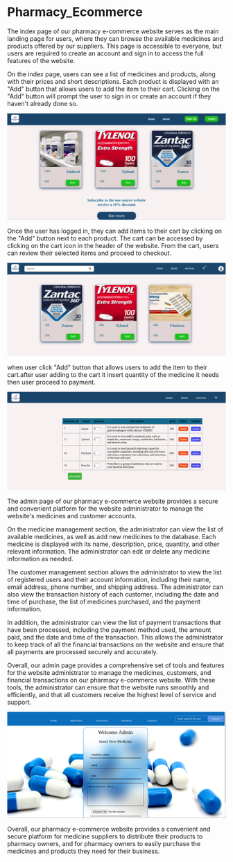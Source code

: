 # Pharmacy_Ecommerce
The index page of our pharmacy e-commerce website serves as the main landing page for users, where they can browse the available medicines and products offered by our suppliers. This page is accessible to everyone, but users are required to create an account and sign in to access the full features of the website.

On the index page, users can see a list of medicines and products, along with their prices and short descriptions. Each product is displayed with an "Add" button that allows users to add the item to their cart. Clicking on the "Add" button will prompt the user to sign in or create an account if they haven't already done so.

![Index page screenshot](https://github.com/ab-dereje/Pharmacy_Ecommerce/blob/main/Assets/img%20interface/index.png)

Once the user has logged in, they can add items to their cart by clicking on the "Add" button next to each product. The cart can be accessed by clicking on the cart icon in the header of the website. From the cart, users can review their selected items and proceed to checkout.

![Index page screenshot](https://github.com/ab-dereje/Pharmacy_Ecommerce/blob/main/Assets/img%20interface/home_after.png)

when user click "Add" button that allows users to add the item to their cart.after user adding to the cart it insert quantity of the medicine it needs then user proceed to payment.

![Index page screenshot](https://github.com/ab-dereje/Pharmacy_Ecommerce/blob/main/Assets/img%20interface/shopping.png)

The admin page of our pharmacy e-commerce website provides a secure and convenient platform for the website administrator to manage the website's medicines and customer accounts.

On the medicine management section, the administrator can view the list of available medicines, as well as add new medicines to the database. Each medicine is displayed with its name, description, price, quantity, and other relevant information. The administrator can edit or delete any medicine information as needed.

The customer management section allows the administrator to view the list of registered users and their account information, including their name, email address, phone number, and shipping address. The administrator can also view the transaction history of each customer, including the date and time of purchase, the list of medicines purchased, and the payment information.

In addition, the administrator can view the list of payment transactions that have been processed, including the payment method used, the amount paid, and the date and time of the transaction. This allows the administrator to keep track of all the financial transactions on the website and ensure that all payments are processed securely and accurately.

Overall, our admin page provides a comprehensive set of tools and features for the website administrator to manage the medicines, customers, and financial transactions on our pharmacy e-commerce website. With these tools, the administrator can ensure that the website runs smoothly and efficiently, and that all customers receive the highest level of service and support.

![Index page screenshot](https://github.com/ab-dereje/Pharmacy_Ecommerce/blob/main/Assets/img%20interface/Admin.png)

Overall, our pharmacy e-commerce website provides a convenient and secure platform for medicine suppliers to distribute their products to pharmacy owners, and for pharmacy owners to easily purchase the medicines and products they need for their business.
